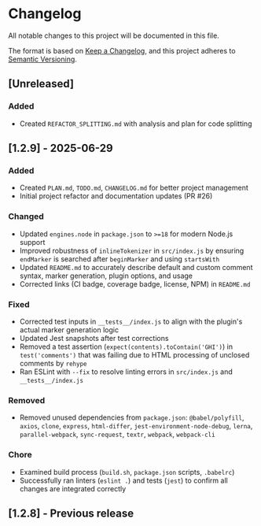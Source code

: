 # Changelog

All notable changes to this project will be documented in this file.

The format is based on [Keep a Changelog](https://keepachangelog.com/en/1.0.0/),
and this project adheres to [Semantic Versioning](https://semver.org/spec/v2.0.0.html).

## [Unreleased]

### Added
- Created `REFACTOR_SPLITTING.md` with analysis and plan for code splitting

## [1.2.9] - 2025-06-29
### Added
- Created `PLAN.md`, `TODO.md`, `CHANGELOG.md` for better project management
- Initial project refactor and documentation updates (PR #26)

### Changed
- Updated `engines.node` in `package.json` to `>=18` for modern Node.js support
- Improved robustness of `inlineTokenizer` in `src/index.js` by ensuring `endMarker` is searched after `beginMarker` and using `startsWith`
- Updated `README.md` to accurately describe default and custom comment syntax, marker generation, plugin options, and usage
- Corrected links (CI badge, coverage badge, license, NPM) in `README.md`

### Fixed
- Corrected test inputs in `__tests__/index.js` to align with the plugin's actual marker generation logic
- Updated Jest snapshots after test corrections
- Removed a test assertion (`expect(contents).toContain('GHI')`) in `test('comments')` that was failing due to HTML processing of unclosed comments by `rehype`
- Ran ESLint with `--fix` to resolve linting errors in `src/index.js` and `__tests__/index.js`

### Removed
- Removed unused dependencies from `package.json`: `@babel/polyfill`, `axios`, `clone`, `express`, `html-differ`, `jest-environment-node-debug`, `lerna`, `parallel-webpack`, `sync-request`, `textr`, `webpack`, `webpack-cli`

### Chore
- Examined build process (`build.sh`, `package.json` scripts, `.babelrc`)
- Successfully ran linters (`eslint .`) and tests (`jest`) to confirm all changes are integrated correctly

## [1.2.8] - Previous release
